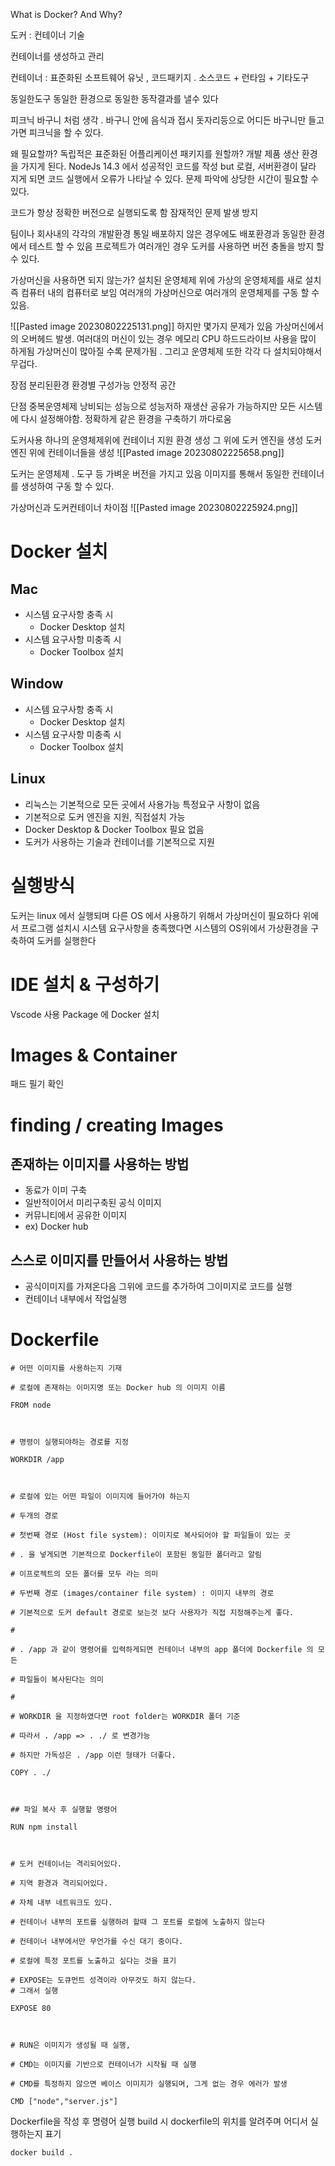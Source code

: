 
What is Docker? And Why?

도커 : 컨테이너 기술

컨테이너를 생성하고 관리

컨테이너 : 표준화된 소프트웨어 유닛 , 코드패키지 . 
소스코드 + 런타임 + 기타도구 

동일한도구 동일한 환경으로 동일한 동작결과를 낼수 있다

피크닉 바구니 처럼 생각 . 바구니 안에 음식과 접시 돗자리등으로 어디든 바구니만 들고가면 피크닉을 할 수 있다.



왜 필요할까?
독립적은 표준화된 어플리케이션 패키지를 원할까?
개발 제품 생산 환경을 가지게 된다. 
NodeJs 14.3 에서 성공적인 코드를 작성 
but 로컬, 서버환경이 달라 지게 되면 코드 실행에서 오류가 나타날 수 있다. 
문제 파악에 상당한 시간이 필요할 수 있다.

코드가 항상 정확한 버전으로 실행되도록 함
잠재적인 문제 발생 방지

팀이나 회사내의 각각의 개발환경 통일
배포하지 않은 경우에도 배포환경과 동일한 환경에서 테스트 할 수 있음
프로젝트가 여러개인 경우 도커를 사용하면 버전 충돌을 방지 할 수 있다.




가상머신을 사용하면 되지 않는가?
설치된 운영체제 위에 가상의 운영체제를 새로 설치
즉 컴퓨터 내의 컴퓨터로 보임
여러개의 가상머신으로 여러개의 운영체제를 구동 할 수 있음.

![[Pasted image 20230802225131.png]]
하지만 몇가지 문제가 있음
가상머신에서의 오버헤드 발생. 여러대의 머신이 있는 경우 메모리 CPU 하드드라이브 사용을 많이 하게됨
가상머신이 많아질 수록 문제가됨 . 그리고 운영체제 또한 각각 다 설치되야해서 무겁다.

장점
분리된환경
환경별 구성가능
안정적 공간

단점
중복운영체제
낭비되는 성능으로 성능저하
재생산 공유가 가능하지만 모든 시스템에 다시 설정해야함. 
정확하게 같은 환경을 구축하기 까다로움




도커사용
하나의 운영체제위에 컨테이너 지원 환경 생성
그 위에 도커 엔진을 생성 
도커엔진 위에 컨테이너들을 생성
![[Pasted image 20230802225658.png]]

도커는 운영체제 . 도구 등 가벼운 버전을 가지고 있음
이미지를 통해서 동일한 컨테이너를 생성하여 구동 할 수 있다. 


가상머신과 도커컨테이너 차이점
![[Pasted image 20230802225924.png]]





# Docker 설치

## Mac
- 시스템 요구사항 충족 시
	- Docker Desktop 설치
- 시스템 요구사항 미충족 시 
	- Docker Toolbox 설치

## Window
- 시스템 요구사항 충족 시
	- Docker Desktop 설치
- 시스템 요구사항 미충족 시 
	- Docker Toolbox 설치

## Linux
- 리눅스는 기본적으로 모든 곳에서 사용가능 특정요구 사항이 없음
- 기본적으로 도커 엔진을 지원, 직접설치 가능
- Docker Desktop & Docker Toolbox 필요 없음
- 도커가 사용하는 기술과 컨테이너를 기본적으로 지원

# 실행방식
도커는 linux 에서 실행되며 다른 OS 에서 사용하기 위해서 가상머신이 필요하다
위에서 프로그램 설치시 시스템 요구사항을 충족했다면 시스템의 OS위에서 가상환경을 구축하여 도커를 실행한다


# IDE 설치 & 구성하기

Vscode 사용
Package 에 Docker 설치


# Images & Container

패드 필기 확인



# finding / creating Images
## 존재하는 이미지를 사용하는 방법
- 동료가 이미 구축
- 일반적이어서 미리구축된 공식 이미지
- 커뮤니티에서 공유한 이미지
- ex) Docker hub 

## 스스로 이미지를 만들어서 사용하는 방법
- 공식이미지를 가져온다음 그위에 코드를 추가하여 그이미지로 코드를 실행
- 컨테이너 내부에서 작업실행




# Dockerfile

```docker
# 어떤 이미지를 사용하는지 기재

# 로컬에 존재하는 이미지명 또는 Docker hub 의 이미지 이름

FROM node

  

# 명령이 실행되야하는 경로를 지정

WORKDIR /app

  

# 로컬에 있는 어떤 파일이 이미지에 들어가야 하는지

# 두개의 경로

# 첫번째 경로 (Host file system): 이미지로 복사되어야 할 파일들이 있는 곳

# . 을 넣게되면 기본적으로 Dockerfile이 포함된 동일한 폴더라고 알림

# 이프로젝트의 모든 폴더를 모두 라는 의미

# 두번째 경로 (images/container file system) : 이미지 내부의 경로

# 기본적으로 도커 default 경로로 보는것 보다 사용자가 직접 지정해주는게 좋다.

#

# . /app 과 같이 명령어를 입력하게되면 컨테이너 내부의 app 폴더에 Dockerfile 의 모든

# 파일들이 복사된다는 의미

#

# WORKDIR 을 지정하였다면 root folder는 WORKDIR 폴더 기준

# 따라서 . /app => . ./ 로 변경가능

# 하지만 가독성은 . /app 이런 형태가 더좋다.

COPY . ./

  

## 파일 복사 후 실행할 명령어

RUN npm install

  

# 도커 컨테이너는 격리되어있다.

# 지역 환경과 격리되어있다.

# 자체 내부 네트워크도 있다.

# 컨테이너 내부의 포트를 실행하려 할때 그 포트를 로컬에 노출하지 않는다

# 컨테이너 내부에서만 무언가를 수신 대기 중이다.

# 로컬에 특정 포트를 노출하고 싶다는 것을 표기

# EXPOSE는 도큐먼트 성격이라 아무것도 하지 않는다. 
# 그래서 실행

EXPOSE 80

  

# RUN은 이미지가 생성될 때 실행,

# CMD는 이미지를 기반으로 컨테이너가 시작될 때 실행

# CMD를 특정하지 않으면 베이스 이미지가 실행되며, 그게 없는 경우 에러가 발생

CMD ["node","server.js"]
```


Dockerfile을 작성 후  명령어 실행
build 시 dockerfile의 위치를 알려주며 어디서 실행하는지 표기 
```
docker build .
```